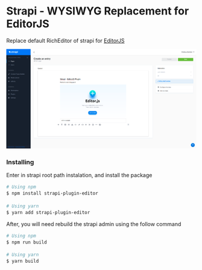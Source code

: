 # Strapi - WYSIWYG Replacement for EditorJS

Replace default RichEditor of strapi for [EditorJS](https://editorjs.io/)

![Example of plugin](./static/example.png)

### Installing
Enter in strapi root path instalation, and install the package


```bash
# Using npm
$ npm install strapi-plugin-editor

# Using yarn
$ yarn add strapi-plugin-editor
```

After, you will need rebuild the strapi admin using the follow command


```bash
# Using npm
$ npm run build

# Using yarn
$ yarn build
```
